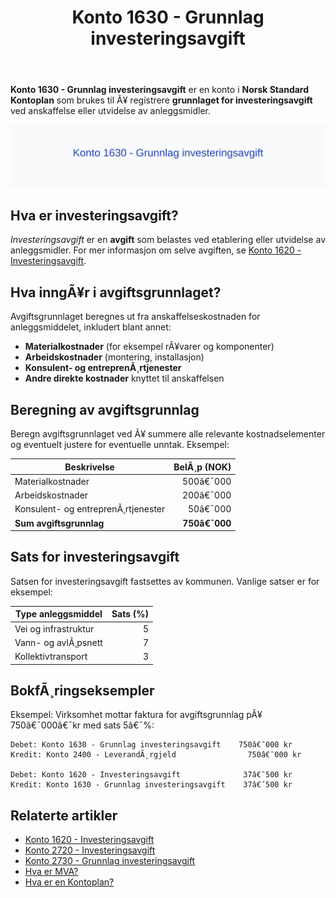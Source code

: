 ﻿---
title: "Konto 1630 - Grunnlag investeringsavgift"
meta_title: "1630-grunnlag-investeringsavgift"
meta_description: '**Konto 1630 - Grunnlag investeringsavgift** er en konto i **Norsk Standard Kontoplan** som brukes til Ã¥ registrere **grunnlaget for investeringsavgift** ved a...'
slug: 1630-grunnlag-investeringsavgift
type: blog
layout: pages/single
---

**Konto 1630 - Grunnlag investeringsavgift** er en konto i **Norsk Standard Kontoplan** som brukes til Ã¥ registrere **grunnlaget for investeringsavgift** ved anskaffelse eller utvidelse av anleggsmidler.

![Illustrasjon av konto 1630 Grunnlag investeringsavgift](1630-grunnlag-investeringsavgift-image.svg)

## Hva er investeringsavgift?

*Investeringsavgift* er en **avgift** som belastes ved etablering eller utvidelse av anleggsmidler. For mer informasjon om selve avgiften, se [Konto 1620 - Investeringsavgift](/blogs/kontoplan/1620-investeringsavgift "Konto 1620 - Investeringsavgift").

## Hva inngÃ¥r i avgiftsgrunnlaget?

Avgiftsgrunnlaget beregnes ut fra anskaffelseskostnaden for anleggsmiddelet, inkludert blant annet:

* **Materialkostnader** (for eksempel rÃ¥varer og komponenter)
* **Arbeidskostnader** (montering, installasjon)
* **Konsulent- og entreprenÃ¸rtjenester**
* **Andre direkte kostnader** knyttet til anskaffelsen

## Beregning av avgiftsgrunnlag

Beregn avgiftsgrunnlaget ved Ã¥ summere alle relevante kostnadselementer og eventuelt justere for eventuelle unntak. Eksempel:

| Beskrivelse                           | BelÃ¸p (NOK)   |
|---------------------------------------|--------------:|
| Materialkostnader                     |   500â€¯000     |
| Arbeidskostnader                      |   200â€¯000     |
| Konsulent- og entreprenÃ¸rtjenester    |    50â€¯000     |
| **Sum avgiftsgrunnlag**               | **750â€¯000**   |

## Sats for investeringsavgift

Satsen for investeringsavgift fastsettes av kommunen. Vanlige satser er for eksempel:

| Type anleggsmiddel   | Sats (%)   |
|----------------------|-----------:|
| Vei og infrastruktur |      5     |
| Vann- og avlÃ¸psnett  |      7     |
| Kollektivtransport   |      3     |

## BokfÃ¸ringseksempler

Eksempel: Virksomhet mottar faktura for avgiftsgrunnlag pÃ¥ 750â€¯000â€¯kr med sats 5â€¯%:

```plaintext
Debet: Konto 1630 - Grunnlag investeringsavgift    750â€¯000 kr
Kredit: Konto 2400 - LeverandÃ¸rgjeld                750â€¯000 kr

Debet: Konto 1620 - Investeringsavgift              37â€¯500 kr
Kredit: Konto 1630 - Grunnlag investeringsavgift    37â€¯500 kr
```

## Relaterte artikler

* [Konto 1620 - Investeringsavgift](/blogs/kontoplan/1620-investeringsavgift "Konto 1620 - Investeringsavgift")
* [Konto 2720 - Investeringsavgift](/blogs/kontoplan/2720-investeringsavgift "Konto 2720 - Investeringsavgift")
* [Konto 2730 - Grunnlag investeringsavgift](/blogs/kontoplan/2730-grunnlag-investeringsavgift "Konto 2730 - Grunnlag investeringsavgift")
* [Hva er MVA?](/blogs/regnskap/hva-er-moms-mva "Hva er MVA? MVA-regnskapsfÃ¸ring og merverdiavgift")
* [Hva er en Kontoplan?](/blogs/regnskap/hva-er-kontoplan "Hva er en Kontoplan? Komplett Guide til Kontoplaner i Norsk Regnskap")

